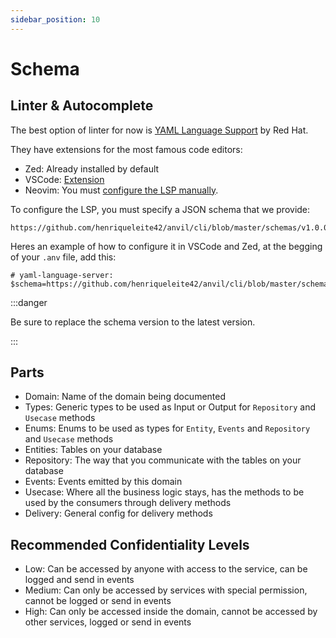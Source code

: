 ```yaml
---
sidebar_position: 10
---
```


# Schema

## Linter & Autocomplete

The best option of linter for now is [YAML Language Support](https://github.com/redhat-developer/yaml-language-server) by Red Hat.

They have extensions for the most famous code editors:
- Zed: Already installed by default
- VSCode: [Extension](https://marketplace.visualstudio.com/items?itemName=redhat.vscode-yaml)
- Neovim: You must [configure the LSP manually](https://neovim.io/doc/user/lsp.html).

To configure the LSP, you must specify a JSON schema that we provide:
```
https://github.com/henriqueleite42/anvil/cli/blob/master/schemas/v1.0.0.json
```

Heres an example of how to configure it in VSCode and Zed, at the begging of your `.anv` file, add this:
```
# yaml-language-server: $schema=https://github.com/henriqueleite42/anvil/cli/blob/master/schemas/v1.0.0.json
```

:::danger

Be sure to replace the schema version to the latest version.

:::

## Parts

- Domain: Name of the domain being documented
- Types: Generic types to be used as Input or Output for `Repository` and `Usecase` methods
- Enums: Enums to be used as types for `Entity`, `Events` and `Repository` and `Usecase` methods
- Entities: Tables on your database
- Repository: The way that you communicate with the tables on your database
- Events: Events emitted by this domain
- Usecase: Where all the business logic stays, has the methods to be used by the consumers through delivery methods
- Delivery: General config for delivery methods

## Recommended Confidentiality Levels

- Low: Can be accessed by anyone with access to the service, can be logged and send in events
- Medium: Can only be accessed by services with special permission, cannot be logged or send in events
- High: Can only be accessed inside the domain, cannot be accessed by other services, logged or send in events

